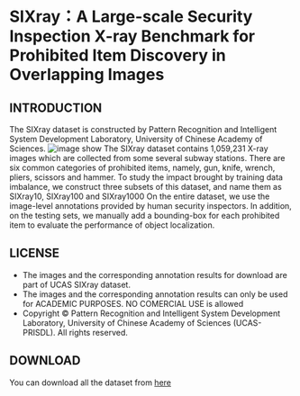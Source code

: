 # SIXray：A Large-scale Security Inspection X-ray Benchmark for  Prohibited Item Discovery in Overlapping Images
## INTRODUCTION
The SIXray dataset is constructed by Pattern Recognition and Intelligent System Development Laboratory, University of Chinese Academy of Sciences.
![image show](4.png )
The SIXray dataset contains 1,059,231 X-ray images which are collected from some several subway stations. There are six common categories of prohibited items, namely, gun, knife, wrench, pliers, scissors and hammer.
To study the impact brought by training data imbalance, we construct three subsets of this dataset, and name them as SIXray10, SIXray100 and SIXray1000
On the entire dataset, we use the image-level annotations provided by human security inspectors. In addition, on the testing sets, we manually add a bounding-box for each prohibited item to evaluate the performance of object localization.
## LICENSE
*  The images and the corresponding annotation results for download are part of UCAS SIXray dataset.
* The images and the corresponding annotation results can only be used for ACADEMIC PURPOSES. NO COMERCIAL USE is allowed
*  Copyright © Pattern Recognition and Intelligent System Development Laboratory, University of Chinese Academy of Sciences (UCAS-PRISDL). All rights reserved.
## DOWNLOAD
You can download all the dataset from [here](https://pan.baidu.com/s/1zSbpapRURc9Uzjl-1ZWI_w)


